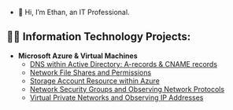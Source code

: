- 👋 Hi, I’m Ethan, an IT Professional.

<h2>👨‍💻 Information Technology Projects:</h2>

- <b>Microsoft Azure & Virtual Machines</b>
  - [DNS within Active Directory: A-records & CNAME records](https://github.com/EthanZSu/DNS)
  - [Network File Shares and Permissions](https://github.com/EthanZSu/Network-File-Shares-Permissions)
  - [Storage Account Resource within Azure](https://github.com/EthanZSu/azure-storage-account)
  - [Network Security Groups and Observing Network Protocols](https://github.com/EthanZSu/EthanZSu-azure-network-protocols)
  - [Virtual Private Networks and Observing IP Addresses](https://github.com/EthanZSu/vpn-and-ips)

<!---
EthanZSu/EthanZSu is a ✨ special ✨ repository because its `README.md` (this file) appears on your GitHub profile.
You can click the Preview link to take a look at your changes.
--->
